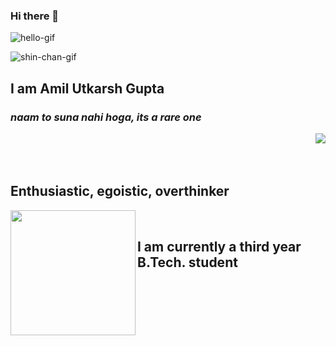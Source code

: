 ### Hi there 👋
![hello-gif](https://media.giphy.com/media/WsvbZxS6Se8wAa41p2/giphy.gif)

![shin-chan-gif](https://media.giphy.com/media/SFRLNAQkWfRHIMNC3A/giphy.gif)
  ## I am **Amil Utkarsh Gupta**
   ### _naam to suna nahi hoga, its a rare one_

<img align=right src="https://media.giphy.com/media/W63CLeKr6wXIOpbDdA/giphy.gif" />
<br /><br /><br />

## Enthusiastic, egoistic, overthinker

<img align=left height=200 src="https://media.giphy.com/media/kf8bMrmElVACLbFCDg/giphy.gif" />
<br />

## I am currently a third year B.Tech. student

<!--
**Amil-Gupta/Amil-Gupta** is a ✨ _special_ ✨ repository because its `README.md` (this file) appears on your GitHub profile.

Here are some ideas to get you started:

- 🔭 I’m currently working on ...
- 🌱 I’m currently learning ...
- 👯 I’m looking to collaborate on ...
- 🤔 I’m looking for help with ...
- 💬 Ask me about ...
- 📫 How to reach me: ...
- 😄 Pronouns: ...
- ⚡ Fun fact: ...
-->
